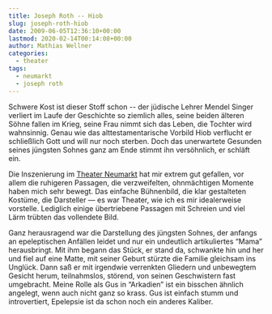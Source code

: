 ```yaml
---
title: Joseph Roth -- Hiob
slug: joseph-roth-hiob
date: 2009-06-05T12:36:10+00:00
lastmod: 2020-02-14T00:14:08+00:00
author: Mathias Wellner
categories:
  - theater
tags:
  - neumarkt
  - joseph roth
---
```

Schwere Kost ist dieser Stoff schon -- der jüdische Lehrer Mendel Singer verliert im Laufe der Geschichte so ziemlich alles, seine beiden älteren Söhne fallen im Krieg, seine Frau nimmt sich das Leben, die Tochter wird wahnsinnig. Genau wie das alttestamentarische Vorbild Hiob verflucht er schließlich Gott und will nur noch sterben. Doch das unerwartete Gesunden seines jüngsten Sohnes ganz am Ende stimmt ihn versöhnlich, er schläft ein.
<!--more-->

Die Inszenierung im [Theater Neumarkt](http://www.theaterneumarkt.ch) hat mir extrem gut gefallen, vor allem die ruhigeren Passagen, die verzweifelten, ohnmächtigen Momente haben mich sehr bewegt. Das einfache Bühnenbild, die klar gestalteten Kostüme, die Darsteller &mdash; es war Theater, wie ich es mir idealerweise vorstelle. Lediglich einige übertriebene Passagen mit Schreien und viel Lärm trübten das vollendete Bild.

Ganz herausragend war die Darstellung des jüngsten Sohnes, der anfangs an epeleptischen Anfällen leidet und nur ein undeutlich artikuliertes &#8220;Mama&#8221; herausbringt. Mit ihm begann das Stück, er stand da, schwankte hin und her und fiel auf eine Matte, mit seiner Geburt stürzte die Familie gleichsam ins Unglück. Dann saß er mit irgendwie verrenkten Gliedern und unbewegtem Gesicht herum, teilnahmslos, störend, von seinen Geschwistern fast umgebracht. Meine Rolle als Gus in &#8220;Arkadien&#8221; ist ein bisschen ähnlich angelegt, wenn auch nicht ganz so krass. Gus ist einfach stumm und introvertiert, Epelepsie ist da schon noch ein anderes Kaliber.